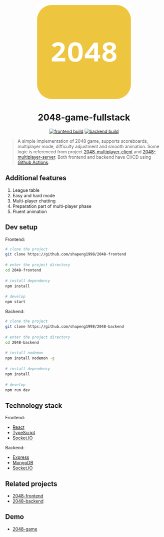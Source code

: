 <p align="center"><img style="width:300px" src="./2048_logo.png" alt="2048-logo"></p>

<h1 align="center">2048-game-fullstack</h1>

<p align="center">
  <a href="https://github.com/shapeng1998/2048-frontend/actions"><img src="https://github.com/shapeng1998/2048-frontend/workflows/frontend%20build/badge.svg" alt="frontend build"></a>
  <a href="https://github.com/shapeng1998/2048-backend/actions"><img src="https://github.com/shapeng1998/2048-backend/workflows/backend%20build/badge.svg" alt="backend build"></a>
</p>

> A simple implementation of 2048 game, supports scoreboards, multiplayer mode, difficulty adjustment and smooth animation. Some logic is referenced from project [2048-multiplayer-client](https://github.com/pietrushka/2048-multiplayer-client) and [2048-multiplayer-server](https://github.com/pietrushka/2048-multiplayer-server). Both frontend and backend have CI/CD using [Github Actions](https://github.com/features/actions).

## Additional features

1. League table
2. Easy and hard mode
3. Multi-player chatting
4. Preparation part of multi-player phase
5. Fluent animation

## Dev setup

Frontend:

```bash
# clone the project
git clone https://github.com/shapeng1998/2048-frontend

# enter the project directory
cd 2048-frontend

# install dependency
npm install

# develop
npm start
```

Backend:

```bash
# clone the project
git clone https://github.com/shapeng1998/2048-backend

# enter the project directory
cd 2048-backend

# install nodemon
npm install nodemon -g

# install dependency
npm install

# develop
npm run dev
```

## Technology stack

Frontend:

- [React](https://reactjs.org/)
- [TypeScript](https://www.typescriptlang.org/)
- [Socket.IO](https://socket.io/)

Backend:

- [Express](https://www.expressjs.com)
- [MongoDB](https://www.mongodb.com/)
- [Socket.IO](https://socket.io/)

## Related projects

- [2048-frontend](https://github.com/shapeng1998/2048-frontend)
- [2048-backend](https://github.com/shapeng1998/2048-backend)

## Demo

- [2048-game](http://47.101.139.249)
